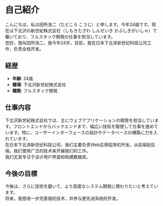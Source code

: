 # 自己紹介

こんにちは、私は田所浩二（たどころ こうじ）と申します。今年24歳です。現在は下北沢の新世紀株式会社（しもきたざわ しんせいき かぶしきがいしゃ）で働いており、フルスタック開発の仕事を担当しています。  
您好，我叫田所浩二，我今年24岁。目前，我在日本下北泽新世纪科技公司工作，负责全栈开发。

## 経歴
- **年齢**: 24歳
- **職場**: 下北沢新世紀株式会社
- **職務**: フルスタック開発

## 仕事内容
下北沢新世紀株式会社では、主にウェブアプリケーションの開発を担当しています。フロントエンドからバックエンドまで、幅広い技術を駆使して仕事を進めています。特に、ユーザーインターフェースの設計やデータベースの構築に力を入れています。  
在日本下北泽新世纪科技公司，我们主要负责Web应用程序的开发。从前端到后端，我们使用广泛的技术来开展我们的工作。  
我们尤其专注于设计用户界面和构建数据库。

## 今後の目標
今後は、さらに技術を磨いて、より高度なシステム開発に携わりたいと考えています。  
将来，我想进一步完善我的技术，并参与更先进系统的开发。
